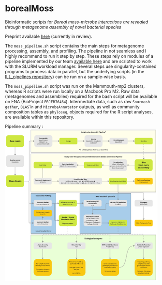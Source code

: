 # borealMoss
Bioinformatic scripts for _Boreal moss-microbe interactions are revealed through metagenome assembly of novel bacterial species_

Preprint available [here](https://doi.org/10.1101/2023.04.06.535926) (currently in review).

The `moss_pipeline.sh` script contains the main steps for metagenome processing, assembly, and profiling. The pipeline in not seamless and I highly recommend to run it step by step. These steps rely on modules of a pipeline implemented by our team [available here](https://github.com/jflucier/ILL_pipelines) and are scripted to work with the SLURM workload manager. Several steps use singularity-contained programs to process data in parallel, but the underlying scripts (in the [ILL_pipelines repository](https://github.com/jflucier/ILL_pipelines)) can be run on a sample-wise basis.

The `moss_pipeline.sh` script was run on the Mammouth-mp2 clusters, whereas R scripts were run locally on a Macbook Pro M2. Raw data (metagenomes and assemblies) required for the bash script will be available on ENA (BioProject `PRJEB76464`). Intermediate data, such as raw `Sourmash gather`, `BLASTn` and `MicrobeAnnotator` outputs, as well as community composition tables as `phyloseq`, objects required for the R script analyses, are available within this repository. 

Pipeline summary :
![alt text](https://github.com/jorondo1/borealMoss/blob/main/out/Boreal_Moss_WF.jpg)
